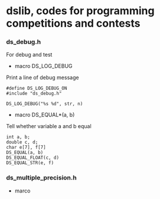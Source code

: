 dslib, codes for programming competitions and contests
=============

### ds_debug.h

For debug and test

* macro DS_LOG_DEBUG

Print a line of debug message

    #define DS_LOG_DEBUG_ON
    #include "ds_debug.h"

    DS_LOG_DEBUG("%s %d", str, n)

* macro DS_EQUAL*(a, b)

Tell whether variable a and b equal

    int a, b;
    double c, d;
    char e[7], f[7]
    DS_EQUAL(a, b)
    DS_EQUAL_FLOAT(c, d)
    DS_EQUAL_STR(e, f)

### ds_multiple_precision.h

* marco 
